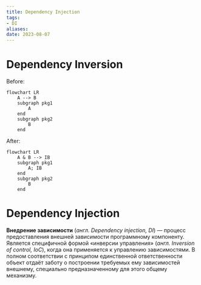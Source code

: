 ```yaml
---
title: Dependency Injection
tags:
- DI
aliases:
date: 2023-08-07
---
```


# Dependency Inversion

Before:
```mermaid
flowchart LR
	A --> B
	subgraph pkg1
		A
	end
	subgraph pkg2
		B
	end
```

After:
```mermaid
flowchart LR
	A & B --> IB
	subgraph pkg1
		A; IB
	end
	subgraph pkg2
		B
	end
```


# Dependency Injection

**Внедрение зависимости** (*англ. Dependency injection, DI*) — процесс предоставления внешней зависимости программному компоненту. Является специфичной формой «инверсии управления» (*англ. Inversion of control, IoC*), когда она применяется к управлению зависимостями. В полном соответствии с принципом единственной ответственности объект отдаёт заботу о построении требуемых ему зависимостей внешнему, специально предназначенному для этого общему механизму.
